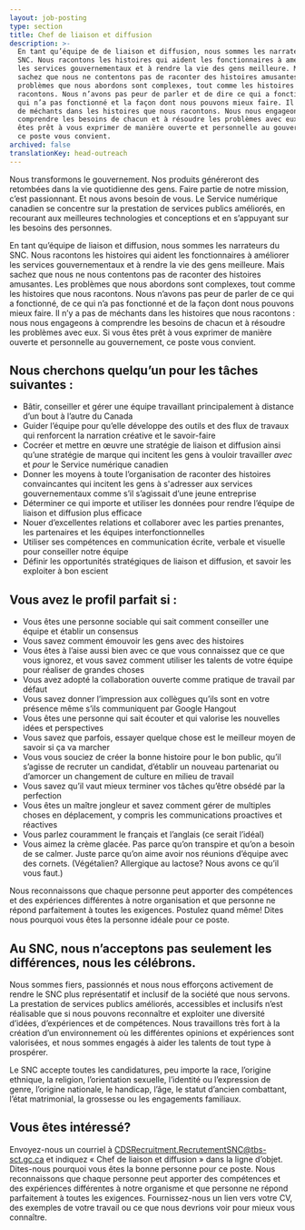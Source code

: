 ```yaml
---
layout: job-posting
type: section
title: Chef de liaison et diffusion
description: >-
  En tant qu’équipe de de liaison et diffusion, nous sommes les narrateurs du
  SNC. Nous racontons les histoires qui aident les fonctionnaires à améliorer
  les services gouvernementaux et à rendre la vie des gens meilleure. Mais,
  sachez que nous ne contentons pas de raconter des histoires amusantes. Les
  problèmes que nous abordons sont complexes, tout comme les histoires que nous
  racontons. Nous n’avons pas peur de parler et de dire ce qui a fonctionné, ce
  qui n’a pas fonctionné et la façon dont nous pouvons mieux faire. Il n’y a pas
  de méchants dans les histoires que nous racontons. Nous nous engageons à
  comprendre les besoins de chacun et à résoudre les problèmes avec eux. Si vous
  êtes prêt à vous exprimer de manière ouverte et personnelle au gouvernement,
  ce poste vous convient.
archived: false
translationKey: head-outreach
---
```

Nous transformons le gouvernement. Nos produits généreront des retombées dans la vie quotidienne des gens. Faire partie de notre mission, c’est passionnant. Et nous avons besoin de vous. Le Service numérique canadien se concentre sur la prestation de services publics améliorés, en recourant aux meilleures technologies et conceptions et en s’appuyant sur les besoins des personnes.

En tant qu’équipe de liaison et diffusion, nous sommes les narrateurs du SNC. Nous racontons les histoires qui aident les fonctionnaires à améliorer les services gouvernementaux et à rendre la vie des gens meilleure. Mais sachez que nous ne nous contentons pas de raconter des histoires amusantes. Les problèmes que nous abordons sont complexes, tout comme les histoires que nous racontons. Nous n’avons pas peur de parler de ce qui a fonctionné, de ce qui n’a pas fonctionné et de la façon dont nous pouvons mieux faire. Il n’y a pas de méchants dans les histoires que nous racontons : nous nous engageons à comprendre les besoins de chacun et à résoudre les problèmes avec eux. Si vous êtes prêt à vous exprimer de manière ouverte et personnelle au gouvernement, ce poste vous convient. 

## Nous cherchons quelqu’un pour les tâches suivantes :
* Bâtir, conseiller et gérer une équipe travaillant principalement à distance d’un bout à l’autre du Canada
* Guider l’équipe pour qu’elle développe des outils et des flux de travaux qui renforcent la narration créative et le savoir-faire
* Cocréer et mettre en œuvre une stratégie de liaison et diffusion ainsi qu’une stratégie de marque qui incitent les gens à vouloir travailler *avec* et *pour* le Service numérique canadien
* Donner les moyens à toute l’organisation de raconter des histoires convaincantes qui incitent les gens à s'adresser aux services gouvernementaux comme s’il s’agissait d’une jeune entreprise
* Déterminer ce qui importe et utiliser les données pour rendre l’équipe de liaison et diffusion plus efficace
* Nouer d’excellentes relations et collaborer avec les parties prenantes, les partenaires et les équipes interfonctionnelles
* Utiliser ses compétences en communication écrite, verbale et visuelle pour conseiller notre équipe
* Définir les opportunités stratégiques de liaison et diffusion, et savoir les exploiter à bon escient

## Vous avez le profil parfait si :
* Vous êtes une personne sociable qui sait comment conseiller une équipe et établir un consensus
* Vous savez comment émouvoir les gens avec des histoires
* Vous êtes à l’aise aussi bien avec ce que vous connaissez que ce que vous ignorez, et vous savez comment utiliser les talents de votre équipe pour réaliser de grandes choses
* Vous avez adopté la collaboration ouverte comme pratique de travail par défaut
* Vous savez donner l’impression aux collègues qu’ils sont en votre présence même s’ils communiquent par Google Hangout
* Vous êtes une personne qui sait écouter et qui valorise les nouvelles idées et perspectives
* Vous savez que parfois, essayer quelque chose est le meilleur moyen de savoir si ça va marcher
* Vous vous souciez de créer la bonne histoire pour le bon public, qu’il s’agisse de recruter un candidat, d’établir un nouveau partenariat ou d’amorcer un changement de culture en milieu de travail 
* Vous savez qu’il vaut mieux terminer vos tâches qu’être obsédé par la perfection
* Vous êtes un maître jongleur et savez comment gérer de multiples choses en déplacement, y compris les communications proactives et réactives
* Vous parlez couramment le français et l’anglais (ce serait l’idéal) 
* Vous aimez la crème glacée. Pas parce qu’on transpire et qu’on a besoin de se calmer. Juste parce qu’on aime avoir nos réunions d’équipe avec des cornets. (Végétalien? Allergique au lactose? Nous avons ce qu’il vous faut.)

Nous reconnaissons que chaque personne peut apporter des compétences et des expériences différentes à notre organisation et que personne ne répond parfaitement à toutes les exigences. Postulez quand même! Dites nous pourquoi vous êtes la personne idéale pour ce poste.

## Au SNC, nous n’acceptons pas seulement les différences, nous les célébrons.

Nous sommes fiers, passionnés et nous nous efforçons activement de rendre le SNC plus représentatif et inclusif de la société que nous servons. La prestation de services publics améliorés, accessibles et inclusifs n’est réalisable que si nous pouvons reconnaître et exploiter une diversité d’idées, d’expériences et de compétences. Nous travaillons très fort à la création d’un environnement où les différentes opinions et expériences sont valorisées, et nous sommes engagés à aider les talents de tout type à prospérer.

Le SNC accepte toutes les candidatures, peu importe la race, l’origine ethnique, la religion, l’orientation sexuelle, l’identité ou l’expression de genre, l’origine nationale, le handicap, l’âge, le statut d’ancien combattant, l’état matrimonial, la grossesse ou les engagements familiaux.

## Vous êtes intéressé?
Envoyez-nous un courriel à [CDSRecruitment.RecrutementSNC@tbs-sct.gc.ca](CDSRecruitment.RecrutementSNC@tbs-sct.gc.ca) et indiquez « Chef de liaison et diffusion » dans la ligne d’objet. Dites-nous pourquoi vous êtes la bonne personne pour ce poste. Nous reconnaissons que chaque personne peut apporter des compétences et des expériences différentes à notre organisme et que personne ne répond parfaitement à toutes les exigences. Fournissez-nous un lien vers votre CV, des exemples de votre travail ou ce que nous devrions voir pour mieux vous connaître.

